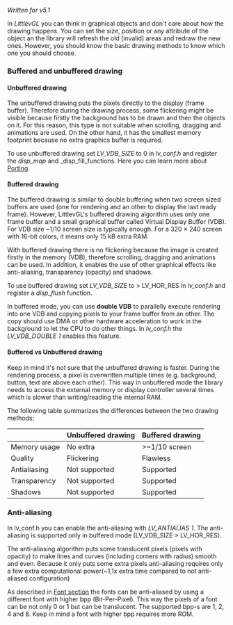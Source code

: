 _Written for v5.1_

In _LittlevGL_ you can think in graphical objects and don't care about how the drawing happens. You can set the size, position or any attribute of the object an the library will refresh the old (invalid) areas and redraw the new ones. However, you should know the basic drawing methods to know which one you should choose. 

### Buffered and unbuffered drawing

#### Unbuffered drawing

The unbuffered drawing puts the pixels directly to the display (frame buffer). Therefore during the drawing process, some flickering might be visible because firstly the background has to be drawn and then the objects on it. For this reason, this type is not suitable when scrolling, dragging and animations are used. On the other hand, it has the smallest memory footprint because no extra graphics buffer is required.   

To use unbuffered drawing set _LV_VDB_SIZE_ to 0 in _lv_conf.h_ and register the _disp_map_ and _disp_fill_functions. Here you can learn more about [Porting](https://github.com/littlevgl/lvgl/wiki/Porting).

#### Buffered drawing

The buffered drawing is similar to double buffering when two screen sized buffers are used (one for rendering and an other to display the last ready frame). However, LittlevGL's buffered drawing algorithm uses only one frame buffer and a small graphical buffer called Virtual Display Buffer (VDB). For VDB size ~1/10 screen size is typically enough. For a 320 × 240 screen with 16-bit colors, it means only 15 kB extra RAM.   

With buffered drawing there is no flickering because the image is created firstly in the memory (VDB), therefore scrolling, dragging and animations can be used. In addition, it enables the use of other graphical effects like anti-aliasing, transparency (opacity) and shadows.   

To use buffered drawing set _LV_VDB_SIZE_ to &gt; LV_HOR_RES in _lv_conf.h_ and register a _disp_flush_ function. 

In buffered mode, you can use **double VDB** to parallelly execute rendering into one VDB and copying pixels to your frame buffer from an other. The copy should use DMA or other hardware acceleration to work in the background to let the CPU to do other things. In _lv_conf.h_ the _LV_VDB_DOUBLE 1_ enables this feature.

#### Buffered vs Unbuffered drawing

Keep in mind it's not sure that the unbuffered drawing is faster. During the rendering process, a pixel is overwritten multiple times (e.g. background, button, text are above each other). This way in unbuffered mode the library needs to access the external memory or display controller several times which is slower than writing/reading the internal RAM.

The following table summarizes the differences between the two drawing methods:

|               | Unbuffered drawing | Buffered drawing |
|---------------|--------------------|------------------|
|  Memory usage | No extra           | >~1/10 screen    |
| Quality       | Flickering         | Flawless         |
|  Antialiasing | Not supported      | Supported        |
| Transparency  | Not supported      | Supported        |
| Shadows       | Not supported      | Supported        |

### Anti-aliasing

In lv_conf.h you can enable the anti-aliasing with _LV_ANTIALIAS 1_. The anti-aliasing is supported only in buffered mode (LV_VDB_SIZE &gt; LV_HOR_RES). 

The anti-aliasing algorithm puts some translucent pixels (pixels with opacity) to make lines and curves (including corners with radius) smooth and even. Because it only puts some extra pixels anti-aliasing requires only a few extra computational power(~1,1x extra time compared to not anti-aliased configuration)

As described in [Font section](https://littlevgl.com/basics#fonts) the fonts can be anti-aliased by using a different font with higher bpp (Bit-Per-Pixel). This way the pixels of a font can be not only 0 or 1 but can be translucent. The supported bpp-s are 1, 2, 4 and 8. Keep in mind a font with higher bpp requires more ROM.